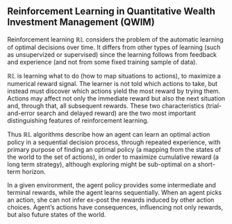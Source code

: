 ## Reinforcement Learning in Quantitative Wealth Investment Management (QWIM)

Reinforcement learning $\mathbb{RL}$ considers the problem of the automatic learning of optimal decisions over time. It differs from other types of learning (such as unsupervized or supervised) since the learning follows from feedback and experience (and not from some fixed training sample of data).

$\mathbb{RL}$ is learning what to do (how to map situations to actions), to maximize a numerical reward signal. The learner is not told which actions to take, but instead must discover which actions yield the most reward by trying them. Actions may affect not only the immediate reward but also the next situation and, through that, all subsequent rewards. These two characteristics (trial-and-error search and delayed reward) are the two most important distinguishing features of reinforcement learning.


Thus $\mathbb{RL}$ algorithms describe how an agent can learn an optimal action policy in a sequential decision process, through repeated experience, with primary purpose of finding an optimal policy (a mapping from the states of the world to the set of actions), in order to maximize cumulative reward (a long term strategy), although exploring might be sub-optimal on a short-term horizon.

In a given environment, the agent policy provides some intermediate and terminal rewards, while the agent learns sequentially. When an agent picks an action, she can not infer ex-post the rewards induced by other action choices. Agent’s actions have consequences, influencing not only rewards, but also future states of the world.